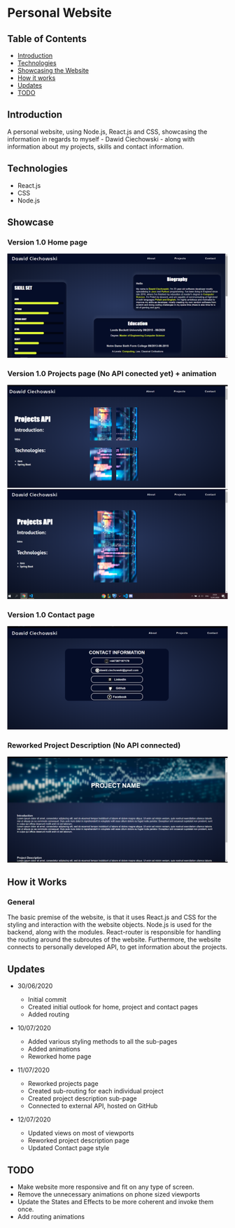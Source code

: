 # Personal Website

## Table of Contents

- [ Introduction ](#intro)
- [ Technologies ](#tech)
- [ Showcasing the Website ](#showcase)
- [ How it works ](#about)
- [ Updates ](#updates)
- [ TODO ](#todo)


<a name="intro"></a>
## Introduction

A personal website, using Node.js, React.js and CSS, showcasing the information in regards to myself - Dawid Ciechowski - along
with information about my projects, skills and contact information. 


<a name="tech"></a>
## Technologies

- React.js
- CSS
- Node.js


<a name="showcase"></a>
## Showcase

### Version 1.0 Home page

![alt text](https://github.com/DawidCiechowski/Wizytowka/blob/master/imgs/2020-07-12%20(5).png)

### Version 1.0 Projects page (No API conected yet) + animation

![alt text](https://github.com/DawidCiechowski/Wizytowka/blob/master/imgs/2020-07-12%20(6).png)
![alt text](https://github.com/DawidCiechowski/Wizytowka/blob/master/imgs/2020-07-12%20(7).png)

### Version 1.0 Contact page

![alt text](https://github.com/DawidCiechowski/Wizytowka/blob/master/imgs/2020-07-12%20(8).png)

### Reworked Project Description (No API connected)

![alt text](https://github.com/DawidCiechowski/Wizytowka/blob/master/imgs/2020-07-13%20(2).png)

<a name="about"></a>
## How it Works

### General

The basic premise of the website, is that it uses React.js and CSS for the styling and interaction with the website objects. 
Node.js is used for the backend, along with the modules. React-router is responsible for handling the routing around the 
subroutes of the website. Furthermore, the website connects to personally developed API, to get information about the projects. 

<a name="updates"></a>
## Updates

* 30/06/2020
    * Initial commit
    * Created initial outlook for home, project and contact pages
    * Added routing

* 10/07/2020
    * Added various styling methods to all the sub-pages
    * Added animations
    * Reworked home page

* 11/07/2020
    * Reworked projects page
    * Created sub-routing for each individual project
    * Created project description sub-page
    * Connected to external API, hosted on GitHub

* 12/07/2020
    * Updated views on most of viewports
    * Reworked project description page
    * Updated Contact page style

<a name="todo"><a>
## TODO

- Make website more responsive and fit on any type of screen.
- Remove the unnecessary animations on phone sized viewports
- Update the States and Effects to be more coherent and invoke them once. 
- Add routing animations